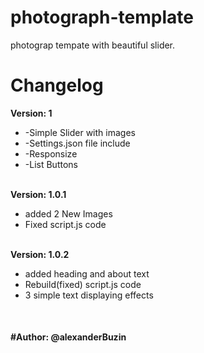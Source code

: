 photograph-template
===================

photograp tempate with beautiful slider.

<h1>Changelog</h1>

<b>Version: 1</b>
<ul>
<li>
-Simple Slider with images
</li>
<li>
-Settings.json file include
</li>
<li>
-Responsize</li>
<li>
-List Buttons
</li>
</ul>
<br>
<b>Version: 1.0.1</b>
<ul>
<li>
added 2 New Images 
</li>
<li>
Fixed script.js code 
</li>
</ul>
<br>
<b>Version: 1.0.2</b>
<ul>
<li>
added heading and about text 
</li>
<li>
Rebuild(fixed) script.js code 
</li>
<li>
3 simple text displaying effects 
</li>
</ul>
<br>
<h4>#Author: @alexanderBuzin</h4>
